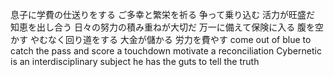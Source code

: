息子に学費の仕送りをする
ご多幸と繁栄を祈る
争って乗り込む
活力が旺盛だ
知恵を出し合う
日々の努力の積み重ねが大切だ
万一に備えて保険に入る
腹を空かす
やむなく回り道をする
大金が儲かる
労力を費やす
come out of blue to catch the pass and score a touchdown
motivate a reconciliation
Cybernetic is an interdisciplinary subject
he has the guts to tell the truth
